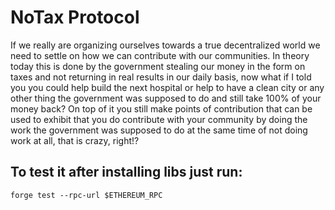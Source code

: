 # NoTax Protocol

If we really are organizing ourselves towards a true decentralized world we need to settle on how we can contribute with our communities. In theory today this is done by the government stealing our money in the form on taxes and not returning in real results in our daily basis, now what if I told you you could help build the next hospital or help to have a clean city or any other thing the government was supposed to do and still take 100% of your money back? On top of it you still make points of contribution that can be used to exhibit that you do contribute with your community by doing the work the government was supposed to do at the same time of not doing work at all, that is crazy, right!? 


## To test it after installing libs just run:

```
forge test --rpc-url $ETHEREUM_RPC
```
